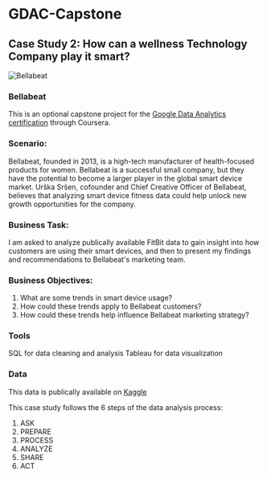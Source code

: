 # GDAC-Capstone
## Case Study 2: How can a wellness Technology Company play it smart?

![Bellabeat](https://www.google.com/url?sa=i&url=https%3A%2F%2Fbellabeat.com%2F&psig=AOvVaw3raRudTZlu1kAMnkrmIB8X&ust=1672861641710000&source=images&cd=vfe&ved=0CA8QjRxqFwoTCMifi7GVrPwCFQAAAAAdAAAAABAE)

### Bellabeat
This is an optional capstone project for the [Google Data Analytics certification](https://www.coursera.org/professional-certificates/google-data-analytics) through Coursera.

### Scenario: 
Bellabeat, founded in 2013, is a high-tech manufacturer of health-focused products for women. Bellabeat is a successful small company, but they have the potential to become a larger player in the global smart device market. Urška Sršen, cofounder and Chief Creative Officer of Bellabeat, believes that analyzing smart device fitness data could help unlock new growth opportunities for the company. 

### Business Task:
I am asked to analyze publically available FitBit data to gain insight into how customers are using their smart devices, and then to present my findings and recommendations to Bellabeat's marketing team.

### Business Objectives:
1. What are some trends in smart device usage?
2. How could these trends apply to Bellabeat customers?
3. How could these trends help influence Bellabeat marketing strategy?

### Tools
SQL for data cleaning and analysis
Tableau for data visualization

### Data
This data is publically available on [Kaggle](https://www.kaggle.com/datasets/arashnic/fitbit)


This case study follows the 6 steps of the data analysis process:

1. ASK
2. PREPARE
3. PROCESS
4. ANALYZE
5. SHARE
6. ACT
